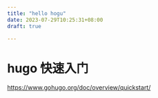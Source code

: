 ```yaml
---
title: "hello hogu"
date: 2023-07-29T10:25:31+08:00
draft: true

---
```

# hugo 快速入门
https://www.gohugo.org/doc/overview/quickstart/



